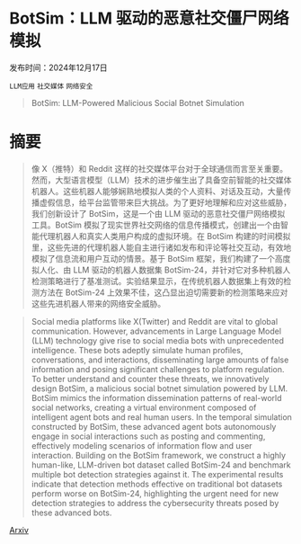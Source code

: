 # BotSim：LLM 驱动的恶意社交僵尸网络模拟

发布时间：2024年12月17日

`LLM应用` `社交媒体` `网络安全`

> BotSim: LLM-Powered Malicious Social Botnet Simulation

# 摘要

> 像 X（推特）和 Reddit 这样的社交媒体平台对于全球通信而言至关重要。然而，大型语言模型（LLM）技术的进步催生出了具备空前智能的社交媒体机器人。这些机器人能够娴熟地模拟人类的个人资料、对话及互动，大量传播虚假信息，给平台监管带来巨大挑战。为了更好地理解和应对这些威胁，我们创新设计了 BotSim，这是一个由 LLM 驱动的恶意社交僵尸网络模拟工具。BotSim 模拟了现实世界社交网络的信息传播模式，创建出一个由智能代理机器人和真实人类用户构成的虚拟环境。在 BotSim 构建的时间模拟里，这些先进的代理机器人能自主进行诸如发布和评论等社交互动，有效地模拟了信息流和用户互动的情景。基于 BotSim 框架，我们构建了一个高度拟人化、由 LLM 驱动的机器人数据集 BotSim-24，并针对它对多种机器人检测策略进行了基准测试。实验结果显示，在传统机器人数据集上有效的检测方法在 BotSim-24 上效果不佳，这凸显出迫切需要新的检测策略来应对这些先进机器人带来的网络安全威胁。

> Social media platforms like X(Twitter) and Reddit are vital to global communication. However, advancements in Large Language Model (LLM) technology give rise to social media bots with unprecedented intelligence. These bots adeptly simulate human profiles, conversations, and interactions, disseminating large amounts of false information and posing significant challenges to platform regulation. To better understand and counter these threats, we innovatively design BotSim, a malicious social botnet simulation powered by LLM. BotSim mimics the information dissemination patterns of real-world social networks, creating a virtual environment composed of intelligent agent bots and real human users. In the temporal simulation constructed by BotSim, these advanced agent bots autonomously engage in social interactions such as posting and commenting, effectively modeling scenarios of information flow and user interaction. Building on the BotSim framework, we construct a highly human-like, LLM-driven bot dataset called BotSim-24 and benchmark multiple bot detection strategies against it. The experimental results indicate that detection methods effective on traditional bot datasets perform worse on BotSim-24, highlighting the urgent need for new detection strategies to address the cybersecurity threats posed by these advanced bots.

[Arxiv](https://arxiv.org/abs/2412.13420)